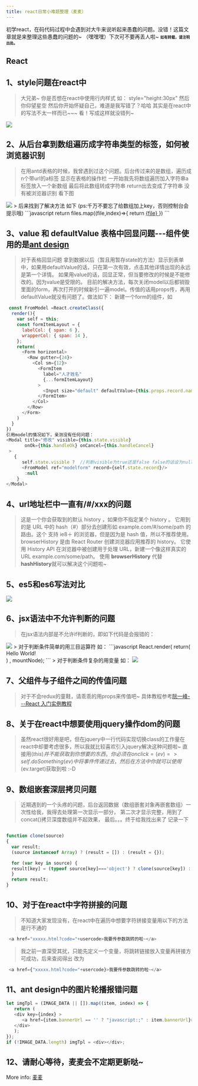```yaml
---
title: react日常小难题整理（麦麦）
---
```

初学react，在码代码过程中会遇到对大牛来说听起来愚蠢的问题。没错！这篇文章就是来整理这些愚蠢的问题的~ （嘿嘿嘿）下次可不要再丢人啦~
<font size=1>**如有转载，请注明出处。**</font>
## React
## 1、style问题在react中
> 大兄弟~ 你是否想在react中使用行内样式
> 如： style="height:30px"
> 然后你仰望星空 然后你开始怀疑自己，难道是我写错了？哈哈 其实是在react中的写法不太一样而已~~~
> 看！写成这样就没错列~
<img src="https://github.com/maimai123/maimai123.github.io/blob/master/img/style.png?raw=true" />

## 2、从后台拿到数组遍历成字符串类型的标签，如何被浏览器识别
> 在用antd表格的时候，我曾遇到过这个问题。后台传过来的是数组，遍历成n个带url的a标签 显示在表格的操作栏
> 一开始我先将数组遍历加入字符串a标签放入一个新数组 最后将此数组转成字符串 return出去变成了字符串 没有被浏览器识别 看下图
<img src="https://github.com/maimai123/maimai123.github.io/blob/master/img/return.png?raw=true" />
> 后来找到了解决方法 如下 (ps:千万不要忘了给数组加上key，否则控制台会提示哦)
```javascript
return files.map((file,index)=>{
  return <a key={index} href=""><Icon type="paper-clip" /> {file} </a>
})
```

<!--more-->
## 3、value 和 defaultValue 表格中回显问题---组件使用的是[ant design](https://ant.design/)
> 对于表格回显问题 拿到数据以后（暂且用暂存state的方法）显示到表单中，如果用defaultValue的话，只在第一次有效，点击其他详情出现的永远是第一个详情。
> 如果用value的话，回显正常，但当要修改的时候是不能修改的。因为value是受限的。
> 目前的解决方法，每次关闭model以后都销毁里面的form，再次打开的时候新引一遍model。传值的话用props传，再用defaultValue就没有问题了。做法如下：
>新建一个form的组件，如
```javascript
 const FromModel =React.createClass({
  render(){
    var self = this;
    const formItemLayout = {
      labelCol: { span: 6 },
      wrapperCol: { span: 14 },
    };
    return(
      <Form horizontal>
        <Row gutter={24}>
          <Col sm={12}>
            <FormItem
              label="人才姓名"
              {...formItemLayout}
            >
              <Input size="default" defaultValue={this.props.record.name} />
            </FormItem>
          </Col>
        </Row>
      </Form>
    )
  }
})
引用model的情况如下，亲测没有任何问题：
<Modal title="修改" visible={this.state.visible}
       onOk={this.handleOk} onCancel={this.handleCancel}
 >
   {
      self.state.visible ?  //判断visible为true还是false false的话设为null
      <FromModel ref="modelform" record={self.state.record}/>
       :null
    }
</Modal>
```

## 4、url地址栏中一直有/#/xxx的问题
> 这是一个你会获取到的默认 history ，如果你不指定某个 history 。
> 它用到的是 URL 中的 hash（#）部分去创建形如 example.com/#/some/path 的路由。这个 支持 ie8＋ 的浏览器，但是因为是 hash 值，所以不推荐使用。
> browserHistory 是由 React Router 创建浏览器应用推荐的 history。
> 它使用 History API 在浏览器中被创建用于处理 URL，新建一个像这样真实的 URL example.com/some/path。
> 使用 **browserHistory** 代替 **hashHistory**就可以解决这个问题啦~

## 5、es5和es6写法对比
<img src="https://github.com/maimai123/maimai123.github.io/blob/master/img/es6.png?raw=true" />

## 6、jsx语法中不允许判断的问题
> 在jsx语法内部是不允许if判断的，即如下代码是会报错的：
<img src="https://github.com/maimai123/maimai123.github.io/blob/master/img/jsx.png?raw=true" />
> 对于判断条件简单的用三目运算符 如：
```javascript
React.render(
  return(
      <div id={condition ? 'true的情况' : 'false的情况'}>
          Hello World!
      </div>
    )
, mountNode);
```
> 对于判断条件复杂的用变量 如：
<img src="https://github.com/maimai123/maimai123.github.io/blob/master/img/jsx2.png?raw=true" />

## 7、父组件与子组件之间的传值问题
> 对于不会redux的童鞋，请乖乖的用props来传值吧~ 具体教程参考[阮一峰---React 入门实例教程](http://www.ruanyifeng.com/blog/2015/03/react.html)

## 8、关于在react中想要使用jquery操作dom的问题
> 虽然react很好用是吧，但在jquery中一行代码实现切换class的工作量在react中却要考虑很多，所以我就比较喜欢引入jquery解决这种问题啦~
> 直接用$(this)并不能获取到你想要的东西，你必须在onclick={(ev)=>self.doSomething(ev)}中将事件传递过去，然后在方法中你就可以使用$(ev.target)获取到啦 :-D

## 9、数组嵌套深层拷贝问题
> 近期遇到的一个头疼的问题，后台返回数据（数组嵌套对象再嵌套数组）一次性给我，我得去处理第一次显示一部分，
> 第二次才显示完整，用到了concat()拷贝深度数组并不起效果，
> 最后。。。终于给我找出来了 记录一下
```javascript

function clone(source)
{
  var result;
  (source instanceof Array) ? (result = []) : (result = {});

  for (var key in source) {
  result[key] = (typeof source[key]==='object') ? clone(source[key]) : source[key];
  }
  return result;
}

```
## 10、对于在react中字符拼接的问题
> 不知道大家发现没有，在react中在遍历中想要字符拼接变量用以下的方法是行不通的
```javascript
 <a href="xxxxx.html?code="+usercode>我要传参数跳转的啦~</a>
```
> 我之前一直深受其扰，只能先定义一个变量，将跳转链接放入变量再拼接方可成功，后来查阅得出
> 改为
```javascript
 <a href={"xxxxx.html?code="+usercode}>我要传参数跳转的啦~</a>
```

## 11、ant design中的图片轮播报错问题
```javascript
let imgTpl = (IMAGE_DATA || []).map((item, index) => {
   return (
   <div key={index} >
      <a href={item.bannerUrl == '' ? "javascript:;" : item.bannerUrl}><img src={item.url} alt={item.bannerName}/></a>
   </div>
   );
});
if (!IMAGE_DATA.length) imgTpl = <div></div>;
```

## 12、请耐心等待，麦麦会不定期更新哒~

More info: [麦麦](https://github.com/maimai123)
